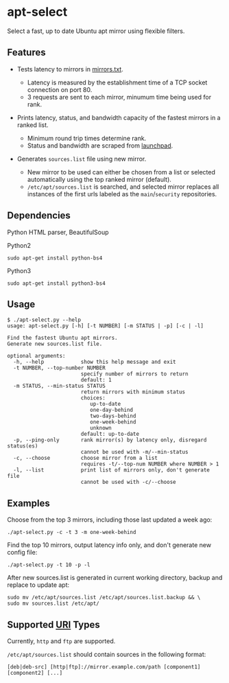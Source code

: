 apt-select
========

Select a fast, up to date Ubuntu apt mirror using flexible filters.

Features
-----------

- Tests latency to mirrors in [mirrors.txt](http://mirrors.ubuntu.com/mirrors.txt).
    - Latency is measured by the establishment time of a TCP socket connection on port 80.
    - 3 requests are sent to each mirror, minumum time being used for rank.

- Prints latency, status, and bandwidth capacity of the fastest mirrors in a ranked list.
    - Minimum round trip times determine rank.
    - Status and bandwidth are scraped from [launchpad](https://launchpad.net/ubuntu/+archivemirrors).

- Generates `sources.list` file using new mirror.
    - New mirror to be used can either be chosen from a list or selected automatically using the top ranked mirror (default).
    - `/etc/apt/sources.list` is searched, and selected mirror replaces all instances of the first urls labeled as the `main`/`security` repositories.

Dependencies
------------

Python HTML parser, BeautifulSoup

Python2

    sudo apt-get install python-bs4

Python3

    sudo apt-get install python3-bs4

Usage
-----

```
$ ./apt-select.py --help
usage: apt-select.py [-h] [-t NUMBER] [-m STATUS | -p] [-c | -l]

Find the fastest Ubuntu apt mirrors.
Generate new sources.list file.

optional arguments:
  -h, --help            show this help message and exit
  -t NUMBER, --top-number NUMBER
                        specify number of mirrors to return
                        default: 1
  -m STATUS, --min-status STATUS
                        return mirrors with minimum status
                        choices:
                           up-to-date
                           one-day-behind
                           two-days-behind
                           one-week-behind
                           unknown
                        default: up-to-date
  -p, --ping-only       rank mirror(s) by latency only, disregard status(es)
                        cannot be used with -m/--min-status
  -c, --choose          choose mirror from a list
                        requires -t/--top-num NUMBER where NUMBER > 1
  -l, --list            print list of mirrors only, don't generate file
                        cannot be used with -c/--choose
```

Examples
--------

Choose from the top 3 mirrors, including those last updated a week ago:

    ./apt-select.py -c -t 3 -m one-week-behind

Find the top 10 mirrors, output latency info only, and don't generate new config file:

    ./apt-select.py -t 10 -p -l

After new sources.list is generated in current working directory, backup and replace to update apt:

    sudo mv /etc/apt/sources.list /etc/apt/sources.list.backup && \
    sudo mv sources.list /etc/apt/

Supported [URI](https://en.wikipedia.org/wiki/URI) Types
--------------------------------------------------------

Currently, `http` and `ftp` are supported.

`/etc/apt/sources.list` should contain sources in the following format:

    [deb|deb-src] [http|ftp]://mirror.example.com/path [component1] [component2] [...]


